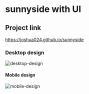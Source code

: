 # sunnyside with UI

## Project link
https://joshua024.github.io/sunnyside

### Desktop design
<img src="https://i.ibb.co/zbKXxwz/desktop-design.jpg" alt="desktop-design" border="0">

#### Mobile design
<img src="https://i.ibb.co/9hJS0Ky/mobile-design.jpg" alt="mobile-design" border="0">


